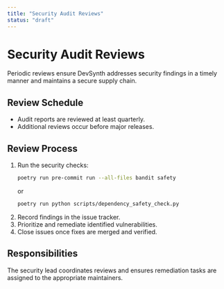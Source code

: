 ```yaml
---
title: "Security Audit Reviews"
status: "draft"
---
```


# Security Audit Reviews

Periodic reviews ensure DevSynth addresses security findings in a timely
manner and maintains a secure supply chain.

## Review Schedule

- Audit reports are reviewed at least quarterly.
- Additional reviews occur before major releases.

## Review Process

1. Run the security checks:
   ```bash
   poetry run pre-commit run --all-files bandit safety
   ```
   or
   ```bash
   poetry run python scripts/dependency_safety_check.py
   ```
2. Record findings in the issue tracker.
3. Prioritize and remediate identified vulnerabilities.
4. Close issues once fixes are merged and verified.

## Responsibilities

The security lead coordinates reviews and ensures remediation tasks are
assigned to the appropriate maintainers.
